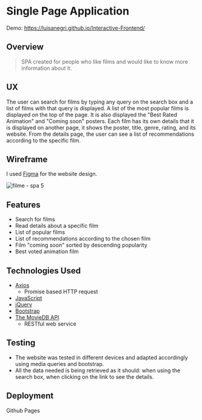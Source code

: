 # Single Page Application 
Demo:  https://luisanegri.github.io/Interactive-Frontend/

## Overview

>SPA created for people who like films and would like to know more information about it.

## UX

The user can search for films by typing any query on the search box and a list of films with that query is displayed. 
A list of the most popular films is displayed on the top of the page. 
It is also displayed the "Best Rated Animation" and "Coming soon" posters.
Each film has its own details that it is displayed on another page, it shows the poster, title, genre, rating, and its website.
From the details page, the user can see a list of recommendations according to the specific film.

## Wireframe

I used [Figma](https://www.figma.com/) for the website design.

![filme - spa 5](https://user-images.githubusercontent.com/36419121/48081510-1ec9bd00-e1e8-11e8-86eb-ca8154a7e4db.png)


## Features

* Search for films
* Read details about a specific film
* List of popular films
* List of recommendations according to the chosen film
* Film "coming soon" sorted by descending popularity
* Best voted animation film

## Technologies Used

* [Axios](https://github.com/axios/axios)
    * Promise based HTTP request
* [JavaScript](https://www.javascript.com/)
* [jQuery](https://jquery.com/)
* [Bootstrap](https://getbootstrap.com/docs/3.3/)
* [The MovieDB API](https://www.themoviedb.org/documentation/api)
    * RESTful web service

## Testing

* The website was tested in different devices and adapted accordingly using media queries and bootstrap.
* All the data needed is being retrieved as it should: when using the search box, when clicking on the link to see the details.

## Deployment

Github Pages




